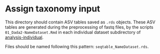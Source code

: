 # Assign taxonomy input

This directory should contain ASV tables saved as `.rds` objects. These ASV tables are generated during the preprocessing of fastq files, by the scripts `01_Dada2-NameDataset.Rmd` in each individual dataset subdirectory of [analysis-individual](../../../../../../scripts/analysis-individual/).

Files should be named following this pattern: `seqtable_NameDataset.rds`.